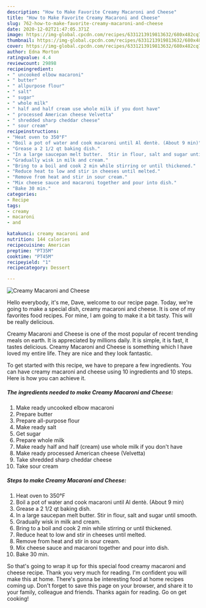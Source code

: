 ```yaml
---
description: "How to Make Favorite Creamy Macaroni and Cheese"
title: "How to Make Favorite Creamy Macaroni and Cheese"
slug: 762-how-to-make-favorite-creamy-macaroni-and-cheese
date: 2020-12-02T21:47:05.371Z
image: https://img-global.cpcdn.com/recipes/6331213919813632/680x482cq70/creamy-macaroni-and-cheese-recipe-main-photo.jpg
thumbnail: https://img-global.cpcdn.com/recipes/6331213919813632/680x482cq70/creamy-macaroni-and-cheese-recipe-main-photo.jpg
cover: https://img-global.cpcdn.com/recipes/6331213919813632/680x482cq70/creamy-macaroni-and-cheese-recipe-main-photo.jpg
author: Edna Morton
ratingvalue: 4.4
reviewcount: 29898
recipeingredient:
- " uncooked elbow macaroni"
- " butter"
- " allpurpose flour"
- " salt"
- " sugar"
- " whole milk"
- " half and half cream use whole milk if you dont have"
- " processed American cheese Velvetta"
- " shredded sharp cheddar cheese"
- " sour cream"
recipeinstructions:
- "Heat oven to 350°F"
- "Boil a pot of water and cook macaroni until Al dentè. (About 9 min)"
- "Grease a 2 1/2 qt baking dish."
- "In a large saucepan melt butter.  Stir in flour, salt and sugar until smooth."
- "Gradually wisk in milk and cream."
- "Bring to a boil and cook 2 min while stirring or until thickened."
- "Reduce heat to low and stir in cheeses until melted."
- "Remove from heat and stir in sour cream."
- "Mix cheese sauce and macaroni together and pour into dish."
- "Bake 30 min."
categories:
- Recipe
tags:
- creamy
- macaroni
- and

katakunci: creamy macaroni and 
nutrition: 144 calories
recipecuisine: American
preptime: "PT35M"
cooktime: "PT45M"
recipeyield: "1"
recipecategory: Dessert

---
```



![Creamy Macaroni and Cheese](https://img-global.cpcdn.com/recipes/6331213919813632/680x482cq70/creamy-macaroni-and-cheese-recipe-main-photo.jpg)

Hello everybody, it's me, Dave, welcome to our recipe page. Today, we're going to make a special dish, creamy macaroni and cheese. It is one of my favorites food recipes. For mine, I am going to make it a bit tasty. This will be really delicious.



Creamy Macaroni and Cheese is one of the most popular of recent trending meals on earth. It is appreciated by millions daily. It is simple, it is fast, it tastes delicious. Creamy Macaroni and Cheese is something which I have loved my entire life. They are nice and they look fantastic.


To get started with this recipe, we have to prepare a few ingredients. You can have creamy macaroni and cheese using 10 ingredients and 10 steps. Here is how you can achieve it.

<!--inarticleads1-->

##### The ingredients needed to make Creamy Macaroni and Cheese:

1. Make ready  uncooked elbow macaroni
1. Prepare  butter
1. Prepare  all-purpose flour
1. Make ready  salt
1. Get  sugar
1. Prepare  whole milk
1. Make ready  half and half (cream) use whole milk if you don&#39;t have
1. Make ready  processed American cheese (Velvetta)
1. Take  shredded sharp cheddar cheese
1. Take  sour cream




<!--inarticleads2-->

##### Steps to make Creamy Macaroni and Cheese:

1. Heat oven to 350°F
1. Boil a pot of water and cook macaroni until Al dentè. (About 9 min)
1. Grease a 2 1/2 qt baking dish.
1. In a large saucepan melt butter.  Stir in flour, salt and sugar until smooth.
1. Gradually wisk in milk and cream.
1. Bring to a boil and cook 2 min while stirring or until thickened.
1. Reduce heat to low and stir in cheeses until melted.
1. Remove from heat and stir in sour cream.
1. Mix cheese sauce and macaroni together and pour into dish.
1. Bake 30 min.




So that's going to wrap it up for this special food creamy macaroni and cheese recipe. Thank you very much for reading. I'm confident you will make this at home. There's gonna be interesting food at home recipes coming up. Don't forget to save this page on your browser, and share it to your family, colleague and friends. Thanks again for reading. Go on get cooking!

